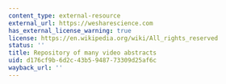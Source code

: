 ```yaml
---
content_type: external-resource
external_url: https://wesharescience.com
has_external_license_warning: true
license: https://en.wikipedia.org/wiki/All_rights_reserved
status: ''
title: Repository of many video abstracts
uid: d176cf9b-6d2c-43b5-9487-73309d25af6c
wayback_url: ''
---
```

